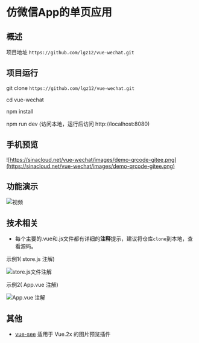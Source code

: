 # 仿微信App的单页应用
## 概述

项目地址 `https://github.com/lgz12/vue-wechat.git`

## 项目运行
git clone `https://github.com/lgz12/vue-wechat.git`

cd vue-wechat

npm install

npm run dev (访问本地，运行后访问 http://localhost:8080)

## 手机预览

![https://sinacloud.net/vue-wechat/images/demo-qrcode-gitee.png](https://sinacloud.net/vue-wechat/images/demo-qrcode-gitee.png)

## 功能演示
![视频](./wechat.gif)

## 技术相关

* 每个主要的.vue和.js文件都有详细的**注释**提示，建议将仓库`clone`到本地，查看源码。 

示例1( store.js 注解)

![store.js文件注解](https://sinacloud.net/vue-wechat/images/screenshot/code-screenshot01.jpg)

示例2( App.vue 注解)

![App.vue 注解](https://sinacloud.net/vue-wechat/images/screenshot/code-screenshot02.jpg)




## 其他

* [vue-see](https://github.com/zhaohaodang/vue-see) 适用于 Vue.2x 的图片预览插件

